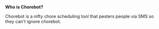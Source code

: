 **Who is Chorebot?**

Chorebot is a nifty chore scheduling tool that pesters people via SMS so they can't ignore chorebot.
